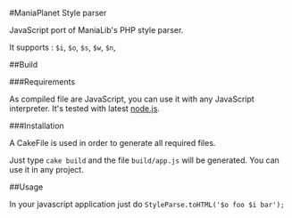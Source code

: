 #ManiaPlanet Style parser

JavaScript port of ManiaLib's PHP style parser.

It supports : `$i`, `$o`, `$s`, `$w`, `$n`,


##Build

###Requirements

As compiled file are JavaScript, you can use it with any JavaScript interpreter. It's tested with latest [node.js](http://www.nodejs.org).

###Installation

A CakeFile is used in order to generate all required files.

Just type `cake build` and the file `build/app.js` will be generated. You can use it in any project.

##Usage

In your javascript application just do `StyleParse.toHTML('$o foo $i bar');`